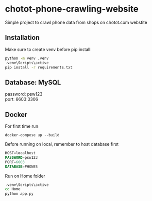 # chotot-phone-crawling-website
Simple project to crawl phone data from shops on chotot.com webstite

## Installation

Make sure to create venv before pip install 

```bash
python -m venv .venv
.venv\Scripts\active
pip install -r requirements.txt
```

## Database: MySQL
password: psw123 \
port: 6603:3306

## Docker
For first time run
```docker
docker-compose up --build
```

Before running on local, remember to host database first
```sql
HOST=localhost
PASSWORD=psw123
PORT=6603
DATABASE=PHONES
```
Run on Home folder
```bash
.venv\Scripts\active
cd Home
python app.py
```
